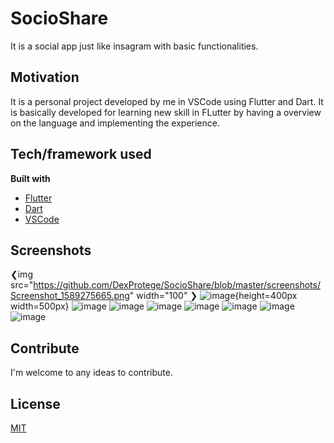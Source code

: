 # SocioShare

It is a social app just like insagram with basic functionalities.

## Motivation
It is a personal project developed by me in VSCode using Flutter and Dart. It is basically developed for learning new skill in FLutter by having a overview on the language and implementing the experience.

## Tech/framework used

<b>Built with</b>
- [Flutter](https://flutter.dev/)
- [Dart](https://dart.dev/)
- [VSCode](https://code.visualstudio.com/)

## Screenshots
❮img src="https://github.com/DexProtege/SocioShare/blob/master/screenshots/Screenshot_1589275665.png" width="100" ❯
![image](https://github.com/DexProtege/SocioShare/blob/master/screenshots/Screenshot_1589275665.png){height=400px width=500px}
![image](https://github.com/DexProtege/SocioShare/blob/master/screenshots/Screenshot_1589275972.png)
![image](https://github.com/DexProtege/SocioShare/blob/master/screenshots/Screenshot_1589275792.png)
![image](https://github.com/DexProtege/SocioShare/blob/master/screenshots/Screenshot_1589275763.png)
![image](https://github.com/DexProtege/SocioShare/blob/master/screenshots/Screenshot_1589275926.png)
![image](https://github.com/DexProtege/SocioShare/blob/master/screenshots/Screenshot_1589275810.png)
![image](https://github.com/DexProtege/SocioShare/blob/master/screenshots/Screenshot_1589275820.png)
![image](https://github.com/DexProtege/SocioShare/blob/master/screenshots/Screenshot_1589275874.png)


## Contribute
I'm welcome to any ideas to contribute.

## License
[MIT](https://choosealicense.com/licenses/mit/)
